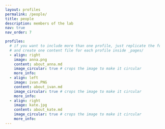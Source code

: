 ```yaml
---
layout: profiles
permalink: /people/
title: people
description: members of the lab 
nav: true
nav_order: 7

profiles:
  # if you want to include more than one profile, just replicate the following block
  # and create one content file for each profile inside _pages/
  - align: right
    image: anna.png
    content: about_anna.md
    image_circular: true # crops the image to make it circular
    more_info: 
  - align: left
    image: ivan.PNG
    content: about_ivan.md
    image_circular: true # crops the image to make it circular
    more_info: 
  - align: right
    image: kate.jpg
    content: about_kate.md
    image_circular: true # crops the image to make it circular
    more_info: 
---
```


